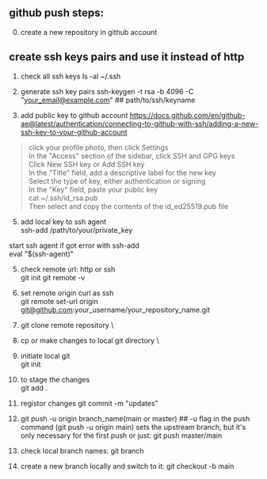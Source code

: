 ## github push steps:
0. create a new repository in github account

## create ssh keys pairs and use it instead of http
1. check all ssh keys
ls -al ~/.ssh

2. generate ssh key pairs
ssh-keygen -t rsa -b 4096 -C "your_email@example.com"  ## path/to/ssh/keyname

3. add public key to github account
https://docs.github.com/en/github-ae@latest/authentication/connecting-to-github-with-ssh/adding-a-new-ssh-key-to-your-github-account
> click your profile photo, then click Settings \
> In the "Access" section of the sidebar, click  SSH and GPG keys \
> Click New SSH key or Add SSH key \
> In the "Title" field, add a descriptive label for the new key \
> Select the type of key, either authentication or signing \
> In the "Key" field, paste your public key \
> cat ~/.ssh/id_rsa.pub \
> Then select and copy the contents of the id_ed25519.pub file

5. add local key to ssh agent \
ssh-add /path/to/your/private_key

start ssh agent if got error with ssh-add \
eval "$(ssh-agent)"

5. check remote url: http or ssh \
git init
git remote -v

7. set remote origin curl as ssh \
git remote set-url origin git@github.com:your_username/your_repository_name.git

8. git clone remote repository \

9. cp or make changes to local git directory \

10. initiate local git \
git init

11. to stage the changes \
git add .

12. registor changes
git commit -m "updates"

13. git push -u origin branch_name(main or master) ## -u flag in the push command (git push -u origin main) sets the upstream branch, but it's only necessary for the first push
or just: git push master/main

14. check local branch names:
git branch

15. create a new branch locally and switch to it:
git checkout -b main
